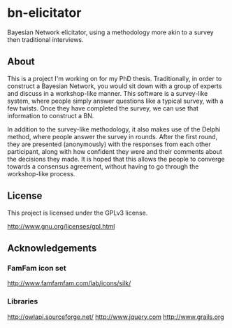 # bn-elicitator #

Bayesian Network elicitator, using a methodology more akin to a survey then traditional interviews.

## About ##

This is a project I'm working on for my PhD thesis. Traditionally, in order to construct a Bayesian Network, you would sit down with a group of experts and discuss in a workshop-like manner. This software is a survey-like system, where people simply answer questions like a typical survey, with a few twists. Once they have completed the survey, we can use that information to construct a BN.

In addition to the survey-like methodology, it also makes use of the Delphi method, where people answer the survey in rounds. 
After the first round, they are presented (anonymously) with the responses from each other participant, along with how confident they were and their comments about the decisions they made. 
It is hoped that this allows the people to converge towards a consensus agreement, without having to go through the workshop-like process.


## License ##

This project is licensed under the GPLv3 license.

http://www.gnu.org/licenses/gpl.html


## Acknowledgements ##

### FamFam icon set ###

http://www.famfamfam.com/lab/icons/silk/

### Libraries ###

http://owlapi.sourceforge.net/
http://www.jquery.com
http://www.grails.org
